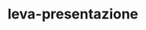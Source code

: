 # leva-presentazione
<!DOCTYPE html>
<html lang="it">
<head>
    <meta charset="UTF-8">
    <meta name="viewport" content="width=device-width, initial-scale=1.0">
    <title>LEVA: dall'aula all'avatar</title>
    <style>
        * {
            margin: 0;
            padding: 0;
            box-sizing: border-box;
        }

        body {
            font-family: 'Segoe UI', Tahoma, Geneva, Verdana, sans-serif;
            background: linear-gradient(135deg, #667eea 0%, #764ba2 100%);
            color: white;
            overflow: hidden;
        }

        .presentation-container {
            width: 100vw;
            height: 100vh;
            position: relative;
        }

        .slide {
            width: 100%;
            height: 100%;
            display: none;
            flex-direction: column;
            justify-content: center;
            align-items: center;
            text-align: center;
            padding: 60px;
            background: rgba(0, 0, 0, 0.2);
            backdrop-filter: blur(10px);
            position: absolute;
            top: 0;
            left: 0;
        }

        .slide.active {
            display: flex;
            animation: fadeIn 0.8s ease-in-out;
        }

        @keyframes fadeIn {
            from { opacity: 0; transform: translateY(30px); }
            to { opacity: 1; transform: translateY(0); }
        }

        .slide h1 {
            font-size: 3.5em;
            margin-bottom: 30px;
            text-shadow: 2px 2px 4px rgba(0, 0, 0, 0.5);
            background: linear-gradient(45deg, #fff, #f0f0f0);
            -webkit-background-clip: text;
            -webkit-text-fill-color: transparent;
            background-clip: text;
        }

        .slide h2 {
            font-size: 2.8em;
            margin-bottom: 25px;
            color: #ffd700;
            text-shadow: 2px 2px 4px rgba(0, 0, 0, 0.5);
        }

        .slide h3 {
            font-size: 1.8em;
            margin-bottom: 20px;
            color: #e6e6fa;
            font-weight: 300;
        }

        .slide p {
            font-size: 1.4em;
            line-height: 1.6;
            margin-bottom: 20px;
            max-width: 900px;
        }

        .slide ul {
            list-style: none;
            font-size: 1.3em;
            line-height: 1.8;
            max-width: 800px;
        }

        .slide li {
            margin-bottom: 15px;
            padding-left: 30px;
            position: relative;
        }

        .slide li:before {
            content: "✦";
            position: absolute;
            left: 0;
            color: #ffd700;
            font-size: 1.2em;
        }

        .quote {
            font-style: italic;
            font-size: 1.5em;
            border-left: 4px solid #ffd700;
            padding-left: 30px;
            margin: 30px 0;
            background: rgba(255, 255, 255, 0.1);
            padding: 30px;
            border-radius: 10px;
        }

        .leva-letter {
            display: inline-block;
            font-size: 4em;
            color: #ffd700;
            margin-right: 20px;
            text-shadow: 3px 3px 6px rgba(0, 0, 0, 0.5);
            animation: pulse 2s infinite;
        }

        @keyframes pulse {
            0%, 100% { transform: scale(1); }
            50% { transform: scale(1.1); }
        }

        .navigation {
            position: fixed;
            bottom: 30px;
            left: 50%;
            transform: translateX(-50%);
            display: flex;
            gap: 15px;
            z-index: 1000;
        }

        button {
            padding: 12px 25px;
            background: rgba(255, 255, 255, 0.2);
            border: 2px solid rgba(255, 255, 255, 0.3);
            color: white;
            cursor: pointer;
            border-radius: 25px;
            font-size: 1em;
            backdrop-filter: blur(10px);
            transition: all 0.3s ease;
        }

        button:hover {
            background: rgba(255, 255, 255, 0.3);
            transform: translateY(-2px);
        }

        button:disabled {
            opacity: 0.5;
            cursor: not-allowed;
        }

        .slide-counter {
            position: fixed;
            top: 30px;
            right: 30px;
            background: rgba(255, 255, 255, 0.2);
            padding: 10px 20px;
            border-radius: 20px;
            backdrop-filter: blur(10px);
            font-size: 1.1em;
        }

        .title-slide {
            background: linear-gradient(135deg, #2c3e50 0%, #4a6741 50%, #2c3e50 100%);
        }

        .leva-slide {
            background: linear-gradient(135deg, #8b5cf6 0%, #06b6d4 100%);
        }

        .final-slide {
            background: linear-gradient(135deg, #1e1e2e 0%, #3d4f7c 100%);
        }

        .lantern-icon {
            font-size: 3em;
            color: #ffd700;
            margin: 20px 0;
            animation: glow 3s ease-in-out infinite alternate;
        }

        @keyframes glow {
            from { text-shadow: 0 0 20px #ffd700; }
            to { text-shadow: 0 0 40px #ffd700, 0 0 60px #ffd700; }
        }

        .question-slide {
            font-size: 1.2em;
        }

        .question-slide h2 {
            color: #ff6b6b;
        }
    </style>
</head>
<body>
    <div class="presentation-container">
        <div class="slide-counter">
            <span id="current-slide">1</span> / <span id="total-slides">14</span>
        </div>

        <!-- Slide 1: Titolo -->
        <div class="slide active title-slide">
            <h1>LEVA: dall'aula all'avatar</h1>
            <h3>Una proposta psicopedagogica per ritrovare l'umano nell'educazione con intelligenza artificiale</h3>
            <div class="lantern-icon">🏮</div>
        </div>

        <!-- Slide 2: La Nuova Realtà -->
        <div class="slide">
            <h2>Oltre i confini di gesso e legno</h2>
            <ul>
                <li>L'insegnamento si smaterializza, il sapere corre nel digitale</li>
                <li>Le aule si disciolgono, i docenti diventano icone</li>
                <li>Gli studenti si specchiano in schermi che osservano</li>
            </ul>
            <p style="margin-top: 40px; font-style: italic; color: #e6e6fa;">
                "Viviamo in un tempo in cui l'insegnamento ha smesso di avere confini di gesso e legno..."
            </p>
        </div>

        <!-- Slide 3: La Domanda Cruciale -->
        <div class="slide question-slide">
            <h2>Che cosa stiamo diventando?</h2>
            <ul>
                <li>Un vero potenziamento o una nuova dipendenza?</li>
                <li>Efficienza, ottimizzazione, progresso...</li>
                <li>...o solo una maschera per la disumanizzazione?</li>
            </ul>
        </div>

        <!-- Slide 4: Heidegger -->
        <div class="slide">
            <h2>La tecnica e il rischio di "inquadrare"</h2>
            <div class="quote">
                "L'essenza della tecnica moderna non è tecnica, ma un modo di 'inquadrare' la realtà, di pro-vocarla a mostrarsi come risorsa disponibile."
                <br><em>— M. Heidegger</em>
            </div>
            <p><strong>L'educazione può essere ridotta a calcolo o ottimizzata come un algoritmo?</strong></p>
        </div>

        <!-- Slide 5: Essenza dell'Apprendimento -->
        <div class="slide">
            <h2>L'Apprendimento è...</h2>
            <ul>
                <li>Lentezza, inciampo, silenzio</li>
                <li>Il tempo dell'errore, della meraviglia, del dubbio</li>
                <li>L'abbraccio di un insegnante che comprende</li>
                <li>L'empatia, insimulabile da una macchina</li>
            </ul>
        </div>

        <!-- Slide 6: Non Rifiutare -->
        <div class="slide">
            <h2>Integrare, non rigettare</h2>
            <ul>
                <li>Non siamo qui per rigettare la tecnologia. Sarebbe cieco.</li>
                <li>Siamo qui per restituirle un senso</li>
                <li>Quale posto le spetta nella casa dell'umano?</li>
            </ul>
        </div>

        <!-- Slide 7: Presentazione LEVA -->
        <div class="slide leva-slide">
            <h2>Il Modello LEVA</h2>
            <h3>Una Postura per l'Educazione</h3>
            <p>Non un protocollo. Non un'app. È una postura. Un orientamento dell'anima.</p>
            <div style="font-size: 5em; margin: 30px 0; text-shadow: 4px 4px 8px rgba(0,0,0,0.5);">
                L E V A
            </div>
        </div>

        <!-- Slide 8: L - Lentezza -->
        <div class="slide leva-slide">
            <div class="leva-letter">L</div>
            <h2>Lentezza</h2>
            <p>Perché imparare è anche perdersi, non solo arrivare. Favorisce la riflessione e la profondità.</p>
            <div style="font-size: 3em; margin: 30px 0;">🐌</div>
        </div>

        <!-- Slide 9: E - Empatia -->
        <div class="slide leva-slide">
            <div class="leva-letter">E</div>
            <h2>Empatia</h2>
            <p>Perché educare è prima di tutto incontrare l'altro. Riconosce il valore dell'interazione umana autentica.</p>
            <div style="font-size: 3em; margin: 30px 0;">💝</div>
        </div>

        <!-- Slide 10: V - Verità -->
        <div class="slide leva-slide">
            <div class="leva-letter">V</div>
            <h2>Verità</h2>
            <p>Perché non tutto ciò che funziona è vero, e non tutto ciò che è vero è misurabile. Supera la logica dell'ottimizzazione algoritmica.</p>
            <div style="font-size: 3em; margin: 30px 0;">⚖️</div>
        </div>

        <!-- Slide 11: A - Autonomia -->
        <div class="slide leva-slide">
            <div class="leva-letter">A</div>
            <h2>Autonomia</h2>
            <p>Perché formare non è riempire, ma accendere. Promuove il pensiero critico e l'indipendenza.</p>
            <div style="font-size: 3em; margin: 30px 0;">🔥</div>
        </div>

        <!-- Slide 12: LEVA Lanterna -->
        <div class="slide">
            <h2>LEVA: La nostra Lanterna nel buio digitale</h2>
            <div class="lantern-icon">🏮</div>
            <ul>
                <li>La forza gentile che solleva l'educazione dal rischio della disumanizzazione</li>
                <li>La lanterna che cerca ancora mani per brillare</li>
            </ul>
        </div>

        <!-- Slide 13: La Scelta -->
        <div class="slide final-slide">
            <h2>La Nostra Scelta Oggi</h2>
            <p>Consegnarsi all'omologazione di un apprendimento standardizzato e algoritmico...</p>
            <p style="margin: 40px 0; font-size: 1.6em; color: #ffd700;"><strong>...oppure...</strong></p>
            <p>Restare custodi di uno spazio fragile, umano, irriducibile, in cui il sapere non è solo un prodotto, ma un incontro.</p>
        </div>

        <!-- Slide 14: Invito -->
        <div class="slide final-slide">
            <h1>Io scelgo la lanterna.</h1>
            <div class="lantern-icon">🏮</div>
            <h2 style="margin-top: 50px; color: #ffd700;">Voi?</h2>
        </div>

        <div class="navigation">
            <button id="prev-btn" onclick="previousSlide()">← Precedente</button>
            <button id="next-btn" onclick="nextSlide()">Successiva →</button>
        </div>
    </div>

    <script>
        let currentSlide = 0;
        const slides = document.querySelectorAll('.slide');
        const totalSlides = slides.length;
        
        document.getElementById('total-slides').textContent = totalSlides;

        function showSlide(n) {
            slides[currentSlide].classList.remove('active');
            currentSlide = (n + totalSlides) % totalSlides;
            slides[currentSlide].classList.add('active');
            
            document.getElementById('current-slide').textContent = currentSlide + 1;
            
            // Update navigation buttons
            document.getElementById('prev-btn').disabled = currentSlide === 0;
            document.getElementById('next-btn').disabled = currentSlide === totalSlides - 1;
        }

        function nextSlide() {
            if (currentSlide < totalSlides - 1) {
                showSlide(currentSlide + 1);
            }
        }

        function previousSlide() {
            if (currentSlide > 0) {
                showSlide(currentSlide - 1);
            }
        }

        // Keyboard navigation
        document.addEventListener('keydown', function(e) {
            if (e.key === 'ArrowRight' || e.key === ' ') {
                nextSlide();
            } else if (e.key === 'ArrowLeft') {
                previousSlide();
            } else if (e.key === 'Home') {
                showSlide(0);
            } else if (e.key === 'End') {
                showSlide(totalSlides - 1);
            }
        });

        // Initialize
        showSlide(0);
    </script>
</body>
</html>
